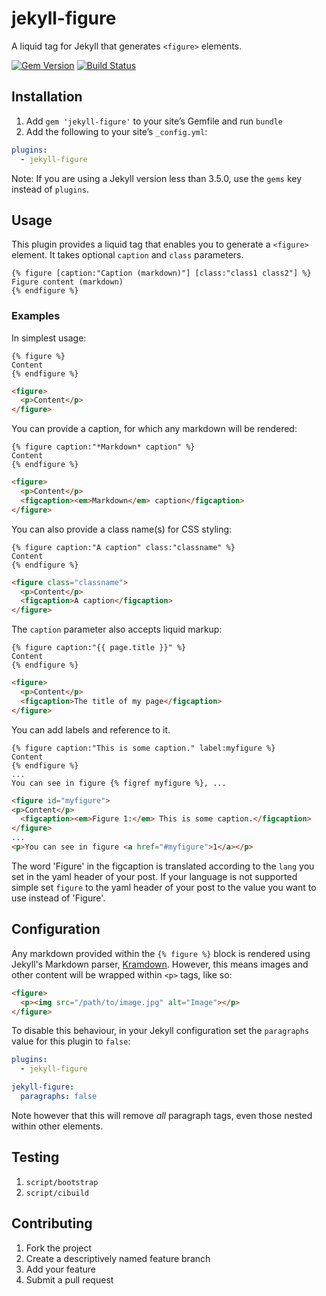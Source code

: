 # jekyll-figure

A liquid tag for Jekyll that generates `<figure>` elements.

[![Gem Version](https://img.shields.io/gem/v/jekyll-figure.svg)](https://rubygems.org/gems/jekyll-figure)
[![Build Status](https://img.shields.io/travis/paulrobertlloyd/jekyll-figure/master.svg)](https://travis-ci.org/paulrobertlloyd/jekyll-figure)

## Installation

1. Add `gem 'jekyll-figure'` to your site’s Gemfile and run `bundle`
2. Add the following to your site’s `_config.yml`:


```yaml
plugins:
  - jekyll-figure
```
Note: If you are using a Jekyll version less than 3.5.0, use the `gems` key instead of `plugins`.

## Usage

This plugin provides a liquid tag that enables you to generate a `<figure>` element. It takes optional `caption` and `class` parameters.

```
{% figure [caption:"Caption (markdown)"] [class:"class1 class2"] %}
Figure content (markdown)
{% endfigure %}
```

### Examples

In simplest usage:

```
{% figure %}
Content
{% endfigure %}
```

```html
<figure>
  <p>Content</p>
</figure>
```

You can provide a caption, for which any markdown will be rendered:

```
{% figure caption:"*Markdown* caption" %}
Content
{% endfigure %}
```

```html
<figure>
  <p>Content</p>
  <figcaption><em>Markdown</em> caption</figcaption>
</figure>
```

You can also provide a class name(s) for CSS styling:

```
{% figure caption:"A caption" class:"classname" %}
Content
{% endfigure %}
```

```html
<figure class="classname">
  <p>Content</p>
  <figcaption>A caption</figcaption>
</figure>
```

The `caption` parameter also accepts liquid markup:

```
{% figure caption:"{{ page.title }}" %}
Content
{% endfigure %}
```

```html
<figure>
  <p>Content</p>
  <figcaption>The title of my page</figcaption>
</figure>
```

You can add labels and reference to it.

```
{% figure caption:"This is some caption." label:myfigure %}
Content
{% endfigure %}
...
You can see in figure {% figref myfigure %}, ...
```

```html
<figure id="myfigure">
<p>Content</p>
  <figcaption><em>Figure 1:</em> This is some caption.</figcaption>
</figure>
...
<p>You can see in figure <a href="#myfigure">1</a></p>
```
The word 'Figure' in the figcaption is translated according to the `lang` you
set in the yaml header of your post.  If your language is not supported simple
set `figure` to the yaml header of your post to the value you want to use
instead of 'Figure'.



## Configuration

Any markdown provided within the `{% figure %}` block is rendered using Jekyll's Markdown parser, [Kramdown](https://kramdown.gettalong.org). However, this means images and other content will be wrapped within `<p>` tags, like so:

```html
<figure>
  <p><img src="/path/to/image.jpg" alt="Image"></p>
</figure>
```

To disable this behaviour, in your Jekyll configuration set the `paragraphs` value for this plugin to `false`:

```yaml
plugins:
  - jekyll-figure

jekyll-figure:
  paragraphs: false
```

Note however that this will remove *all* paragraph tags, even those nested within other elements.

## Testing

1. `script/bootstrap`
2. `script/cibuild`

## Contributing

1. Fork the project
2. Create a descriptively named feature branch
3. Add your feature
4. Submit a pull request
